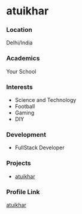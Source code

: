 # atuikhar

### Location

Delhi/India

### Academics

Your School

### Interests

- Science and Technology
- Football
- Gaming
- DIY

### Development

- FullStack Developer

### Projects

- [atuikhar](https://github.com/atuikhar)

### Profile Link

[atuikhar](https://github.com/atuikar)